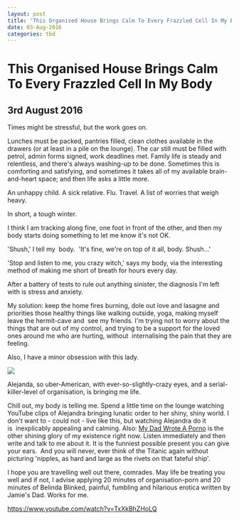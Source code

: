 ```yaml
---
layout: post
title: 'This Organised House Brings Calm To Every Frazzled Cell In My Body'
date: 03-Aug-2016
categories: tbd
---
```


# This Organised House Brings Calm To Every Frazzled Cell In My Body

## 3rd August 2016

Times might be stressful,   but the work goes on.

Lunches must be packed,   pantries filled,   clean clothes available in the drawers (or at least in a pile on the lounge). The car still must be filled with petrol, admin forms signed, work deadlines met. Family life is steady and relentless, and there's always washing-up to be done. Sometimes this is comforting and satisfying, and sometimes it takes all of my available brain-and-heart space; and then life asks a little more.

An unhappy child. A sick relative. Flu. Travel. A list of worries that weigh heavy.

In short, a tough winter.

I think I am tracking along fine, one foot in front of the other, and then my body starts doing something to let me know it's not OK.

'Shush,' I tell my  body.  'It's fine, we're on top of it all, body. Shush...'

'Stop and listen to me, you crazy witch,' says my body, via the interesting method of making me short of breath for hours every day.

After a battery of tests to rule out anything sinister, the diagnosis I'm left with is stress and anxiety.

My solution: keep the home fires burning, dole out love and lasagne and priorities those healthy things like walking outside, yoga, making myself leave the hermit-cave and  see my friends. I'm trying not to worry about the things that are out of my control, and trying to be a support for the loved ones around me who are hurting, without  internalising the pain that they are feeling.

Also, I have a minor obsession with this lady.

<img src="https://yt3.ggpht.com/-67MWtaVCQZM/AAAAAAAAAAI/AAAAAAAAAAA/eZiB0mNbLiI/s900-c-k-no-rj-c0xffffff/photo.jpg" />

Alejanda, so uber-American, with ever-so-slightly-crazy eyes, and a serial-killer-level of organisation, is bringing me life.

Chill out, my body is telling me. Spend a little time on the lounge watching YouTube clips of Alejandra bringing lunatic order to her shiny, shiny world. I don't want to - could not - live like this, but watching Alejandra do it is  inexplicably appealing and calming. Also: <a href="http://www.mydadwroteaporno.com/">My Dad Wrote A Porno</a> is the other shining glory of my existence right now. Listen immediately and then write and talk to me about it. It is the funniest possible present you can give your ears.  And you will never, ever think of the Titanic again without picturing 'nipples, as hard and large as the rivets on that fateful ship'.

I hope you are travelling well out there, comrades. May life be treating you well and if not, I advise applying 20 minutes of organisation-porn and 20 minutes of Belinda Blinked, painful, fumbling and hilarious erotica written by Jamie's Dad. Works for me.

https://www.youtube.com/watch?v=TxXkBhZHoLQ

 
